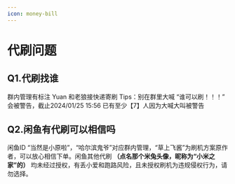 ```yaml
---
icon: money-bill
---
```

# 代刷问题

## Q1.代刷找谁

群内管理有标注
Yuan 和老狼接快递寄刷
Tips：别在群里大喊 “谁可以刷！！！” 会被警告，截止2024/01/25 15:56 已有至少【7】人因为大喊大叫被警告

## Q2.闲鱼有代刷可以相信吗

闲鱼ID “当然是小原啦”，“哈尔滨鬼爷”对应群内管理，“草上飞酱”为刷机方案原作者，可以放心相信下单。闲鱼其他代刷 **（点名那个米兔头像，昵称为“小米之家”的）** 均未经过授权，有丢小爱和跑路风险，且未授权刷机为违规侵权行为，请勿选择。
